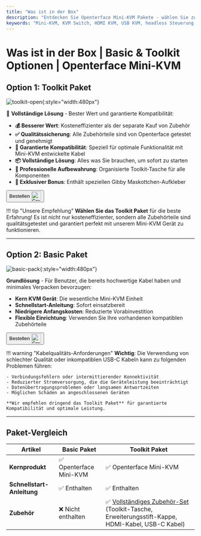 ```yaml
---
title: "Was ist in der Box"
description: "Entdecken Sie Openterface Mini-KVM Pakete - wählen Sie zwischen Basic und Toolkit Optionen. Vollständige KVM-Lösung mit HDMI, USB-C Konnektivität und Zubehör für nahtlose Geräteverwaltung."
keywords: "Mini-KVM, KVM Switch, HDMI KVM, USB KVM, headless Steuerung, Computer Peripheriegeräte, KVM Toolkit, KVM Zubehör, Remote-Arbeitsplatz Setup, Multi-Geräte Steuerung"
---
```


# **Was ist in der Box** | Basic & Toolkit Optionen | Openterface Mini-KVM

## Option 1: **Toolkit Paket**

![toolkit-open](https://assets.openterface.com/images/product/toolkit-open.webp){:style="width:480px"}

🎯 **Vollständige Lösung** - Bester Wert und garantierte Kompatibilität:

- **💰 Besserer Wert**: Kosteneffizienter als der separate Kauf von Zubehör
- **✅ Qualitätssicherung**: Alle Zubehörteile sind von Openterface getestet und genehmigt
- **🔧 Garantierte Kompatibilität**: Speziell für optimale Funktionalität mit Mini-KVM entwickelte Kabel
- **📦 Vollständige Lösung**: Alles was Sie brauchen, um sofort zu starten
- **🎒 Professionelle Aufbewahrung**: Organisierte Toolkit-Tasche für alle Komponenten
- **🎁 Exklusiver Bonus**: Enthält speziellen Gibby Maskottchen-Aufkleber

<button class="md-button" onclick="window.location.href='{{ config.extra.minikvm_purchase_link }}'"> Bestellen <img src="https://assets.openterface.com/images/trademark/crowd-supply.svg" alt="Crowd Supply" style="vertical-align: middle; height: 26px;"></button>

!!! tip "Unsere Empfehlung"
**Wählen Sie das Toolkit Paket** für die beste Erfahrung! Es ist nicht nur kosteneffizienter, sondern alle Zubehörteile sind qualitätsgetestet und garantiert perfekt mit unserem Mini-KVM Gerät zu funktionieren.

---

## Option 2: **Basic Paket**

![basic-pack](https://assets.openterface.com/images/product/basic-with-maunal.webp){:style="width:480px"}

**Grundlösung** - Für Benutzer, die bereits hochwertige Kabel haben und minimales Verpacken bevorzugen:

- **Kern KVM Gerät**: Die wesentliche Mini-KVM Einheit
- **Schnellstart-Anleitung**: Sofort einsatzbereit
- **Niedrigere Anfangskosten**: Reduzierte Vorabinvestition
- **Flexible Einrichtung**: Verwenden Sie Ihre vorhandenen kompatiblen Zubehörteile

<button class="md-button" onclick="window.location.href='{{ config.extra.minikvm_purchase_link }}'"> Bestellen <img src="https://assets.openterface.com/images/trademark/crowd-supply.svg" alt="Crowd Supply" style="vertical-align: middle; height: 26px;"></button>

!!! warning "Kabelqualitäts-Anforderungen"
**Wichtig**: Die Verwendung von schlechter Qualität oder inkompatiblen USB-C Kabeln kann zu folgenden Problemen führen:

    - Verbindungsfehlern oder intermittierender Konnektivität
    - Reduzierter Stromversorgung, die die Geräteleistung beeinträchtigt
    - Datenübertragungsproblemen oder langsamen Antwortzeiten
    - Möglichen Schäden an angeschlossenen Geräten

    **Wir empfehlen dringend das Toolkit Paket** für garantierte Kompatibilität und optimale Leistung.

---

## Paket-Vergleich

| Artikel                    | Basic Paket             | Toolkit Paket                                                                                                            |
| -------------------------- | ----------------------- | ------------------------------------------------------------------------------------------------------------------------ |
| **Kernprodukt**            | ✅ Openterface Mini-KVM | ✅ Openterface Mini-KVM                                                                                                  |
| **Schnellstart-Anleitung** | ✅ Enthalten            | ✅ Enthalten                                                                                                             |
| **Zubehör**                | ❌ Nicht enthalten      | ✅ [Vollständiges Zubehör-Set](/product/accessories/) (Toolkit-Tasche, Erweiterungsstift-Kappe, HDMI-Kabel, USB-C Kabel) |
